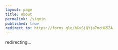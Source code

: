 ```yaml
---
layout: page
title: About
permalink: /signin
published: true
redirect_to: https://forms.gle/hGvSjQYja7mcHG5ZA
---
```


redirecting...
